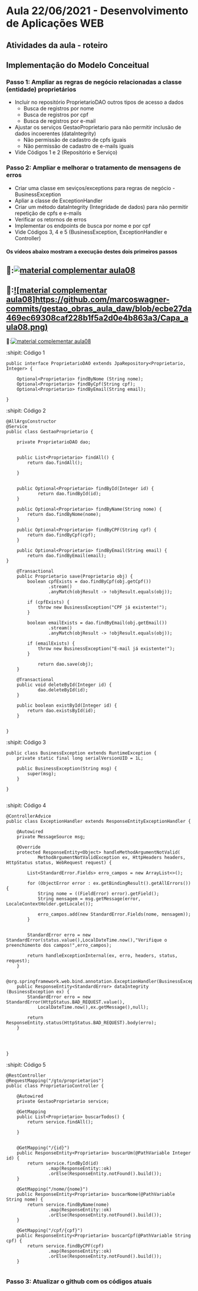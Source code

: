 # Aula 22/06/2021 - Desenvolvimento de Aplicações WEB
## Atividades da aula - roteiro

## Implementação do Modelo Conceitual

### Passo 1: Ampliar as regras de negócio relacionadas a classe (entidade) proprietários
- Incluir no repositório ProprietarioDAO outros tipos de acesso a dados
  - Busca de registros por nome
  - Busca de registros por cpf
  - Busca de registros por e-mail
- Ajustar os serviços GestaoProprietario para não permitir inclusão de dados incoerentes (dataIntegrity)
  - Não permissão de cadastro de cpfs iguais
  - Não permissão de cadastro de e-mails iguais
- Vide Códigos 1 e 2  (Repositório e Serviço)

### Passo 2: Ampliar e melhorar o tratamento de mensagens de erros
- Criar uma classe em seviços/exceptions para regras de negócio - BusinessException
- Apliar a classe de ExceptionHandler
- Criar um método dataIntegrity (Integridade de dados) para não permitir repetição de cpfs e e-mails
- Verificar os retornos de erros
- Implementar os endpoints de busca por nome e por cpf
- Vide Códigos 3, 4 e 5 (BusinessException, ExceptionHandler e Controller)


####  Os vídeos abaixo mostram a execução destes dois primeiros passos

🥇:[![material complementar aula08](https://github.com/marcoswagner-commits/gestao_obras_aula_daw/blob/ecbe27da469ec69308caf228b1f5a2d0e4b863a3/Capa_aula08.png)](https://www.youtube.com/watch?v=CncYHx2x-xI)
-
🥈:[![material complementar aula08]https://github.com/marcoswagner-commits/gestao_obras_aula_daw/blob/ecbe27da469ec69308caf228b1f5a2d0e4b863a3/Capa_aula08.png)](https://www.youtube.com/watch?v=qJm_-rD4gb0)
-
🥉:[![material complementar aula08](https://github.com/marcoswagner-commits/gestao_obras_aula_daw/blob/ecbe27da469ec69308caf228b1f5a2d0e4b863a3/Capa_aula08.png)](https://www.youtube.com/watch?v=XWIO-29pOJY)





:shipit: Código 1
```
public interface ProprietarioDAO extends JpaRepository<Proprietario, Integer> {
	
	Optional<Proprietario> findByNome (String nome);
	Optional<Proprietario> findByCpf(String cpf);
	Optional<Proprietario> findByEmail(String email);

}

```

:shipit: Código 2
```
@AllArgsConstructor
@Service
public class GestaoProprietario {
	
	private ProprietarioDAO dao;
	
	
	public List<Proprietario> findAll() {
		return dao.findAll();
		
	}
	
	
	public Optional<Proprietario> findById(Integer id) {
			return dao.findById(id);
	}
	
	public Optional<Proprietario> findByName(String nome) {
		return dao.findByNome(nome);
    }
	
	public Optional<Proprietario> findByCPF(String cpf) {
		return dao.findByCpf(cpf);
    }
	
	public Optional<Proprietario> findByEmail(String email) {
		return dao.findByEmail(email);
}
	
	@Transactional
	public Proprietario save(Proprietario obj) {
		boolean cpfExists = dao.findByCpf(obj.getCpf())
				.stream()
				.anyMatch(objResult -> !objResult.equals(obj));
		
		if (cpfExists) {
			throw new BusinessException("CPF já existente!");
		}
		
		boolean emailExists = dao.findByEmail(obj.getEmail())
				.stream()
				.anyMatch(objResult -> !objResult.equals(obj));
		
		if (emailExists) {
			throw new BusinessException("E-mail já existente!");
		}
		
			return dao.save(obj);
	}
	
	@Transactional
	public void deleteById(Integer id) {
			dao.deleteById(id);
	}
	
	public boolean existById(Integer id) {
		return dao.existsById(id);
	}
	
	
}

```

:shipit: Código 3
```
public class BusinessException extends RuntimeException {
	private static final long serialVersionUID = 1L;
	
	public BusinessException(String msg) {
		super(msg);
	}

}


```

:shipit: Código 4
```
@ControllerAdvice
public class ExceptionHandler extends ResponseEntityExceptionHandler {
	
	@Autowired
	private MessageSource msg;
	
	@Override
	protected ResponseEntity<Object> handleMethodArgumentNotValid(
			MethodArgumentNotValidException ex, HttpHeaders headers, HttpStatus status, WebRequest request) {

		List<StandardError.Fields> erro_campos = new ArrayList<>();
		
		for (ObjectError error : ex.getBindingResult().getAllErrors()) {
			String nome = ((FieldError) error).getField();
			String mensagem = msg.getMessage(error, LocaleContextHolder.getLocale());
			
			erro_campos.add(new StandardError.Fields(nome, mensagem));
		}
		
		
		StandardError erro = new StandardError(status.value(),LocalDateTime.now(),"Verifique o preenchimento dos campos!",erro_campos);
		
		return handleExceptionInternal(ex, erro, headers, status, request);
	}
	
	@org.springframework.web.bind.annotation.ExceptionHandler(BusinessException.class)
	public ResponseEntity<StandardError> dataIntegrity (BusinessException ex) {
		StandardError erro = new StandardError(HttpStatus.BAD_REQUEST.value(),
			LocalDateTime.now(),ex.getMessage(),null);
		
		return ResponseEntity.status(HttpStatus.BAD_REQUEST).body(erro);
	}
	
		
	

}

```

:shipit: Código 5
```
@RestController
@RequestMapping("/gto/proprietarios")
public class ProprietarioController {
	
	@Autowired
	private GestaoProprietario service;
	
	@GetMapping
	public List<Proprietario> buscarTodos() {
		return service.findAll();
		
	}
	
	
	@GetMapping("/{id}")
	public ResponseEntity<Proprietario> buscarUm(@PathVariable Integer id) {
		return service.findById(id)
				.map(ResponseEntity::ok)
				.orElse(ResponseEntity.notFound().build());
	}
	
	@GetMapping("/nome/{nome}")
	public ResponseEntity<Proprietario> buscarNome(@PathVariable String nome) {
		return service.findByName(nome)
				.map(ResponseEntity::ok)
				.orElse(ResponseEntity.notFound().build());
	}
	
	@GetMapping("/cpf/{cpf}")
	public ResponseEntity<Proprietario> buscarCpf(@PathVariable String cpf) {
		return service.findByCPF(cpf)
				.map(ResponseEntity::ok)
				.orElse(ResponseEntity.notFound().build());
	}
	

```
### Passo 3: Atualizar o github com os códigos atuais

